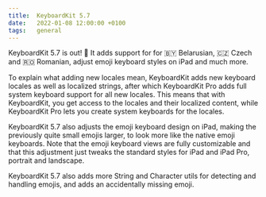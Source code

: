 ```yaml
---
title:  KeyboardKit 5.7
date:   2022-01-08 12:00:00 +0100
tags:   general
---
```


KeyboardKit 5.7 is out! 🚀 It adds support for for 🇧🇾 Belarusian, 🇨🇿 Czech and 🇷🇴 Romanian, adjust emoji keyboard styles on iPad and much more.

To explain what adding new locales mean, KeyboardKit adds new keyboard locales as well as localized strings, after which KeyboardKit Pro adds full system keyboard support for all new locales. This means that with KeyboardKit, you get access to the locales and their localized content, while KeyboardKit Pro lets you create system keyboards for the locales.

KeyboardKit 5.7 also adjusts the emoji keyboard design on iPad, making the previously quite small emojis larger, to look more like the native emoji keyboards. Note that the emoji keyboard views are fully customizable and that this adjustment just tweaks the standard styles for iPad and iPad Pro, portrait and landscape.

KeyboardKit 5.7 also adds more String and Character utils for detecting and handling emojis, and adds an accidentally missing emoji.